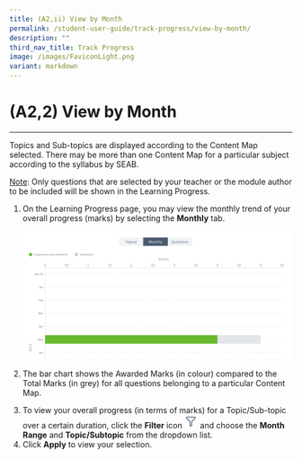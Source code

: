 ```yaml
---
title: (A2,ii) View by Month
permalink: /student-user-guide/track-progress/view-by-month/
description: ""
third_nav_title: Track Progress
image: /images/FaviconLight.png
variant: markdown
---
```

<h1 id="-2b-view-by-month">(A2,2) View by Month</h1>
<hr>
<p>Topics and Sub-topics are displayed according to the Content Map selected. There may be more than one Content Map for a particular subject according to the syllabus by SEAB.</p>
<p><u>Note</u>: Only questions that are selected by your teacher or the module author to be included will be shown in the Learning Progress. </p>
<ol>
<li><p>On the Learning Progress page, you may view the monthly trend of your overall progress (marks) by selecting the <strong>Monthly</strong> tab.</p>
<p><img alt="View by Month" src="/images/1Student/TP-LP3.png"></p>
</li>
<li><p>The bar chart shows the Awarded Marks (in colour) compared to the Total Marks (in grey) for all questions belonging to a particular Content Map.</p>
</li>
<li>To view your overall progress (in terms of marks) for a Topic/Sub-topic over a certain duration, click the <strong>Filter</strong> icon <img style="width:1.5rem; display: inline;" src="/images/Icons/Filter24.svg"> and choose the <strong>Month Range</strong> and <strong>Topic/Subtopic</strong> from the dropdown list.</li>
<li>Click <strong>Apply</strong> to view your selection.</li>
</ol>